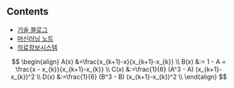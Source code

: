 ## Contents

* [기술 블로그](./technical_articles/index.md)
* [머신러닝 노트](./machine_learning_notes/index.md)
* [의료정보시스템](./medical_information_systems/index.md)

$$
\begin{align} A(x) &=\frac{x_{k+1}-x}{x_{k+1}-x_{k}} \\
B(x) &:= 1 - A = \frac{x - x_{k}}{x_{k+1}-x_{k}} \\
C(x) &:=\frac{1}{6} (A^3 - A) (x_{k+1}-x_{k})^2 \\
D(x) &:=\frac{1}{6} (B^3 - B) (x_{k+1}-x_{k})^2 \\
\end{align}
$$